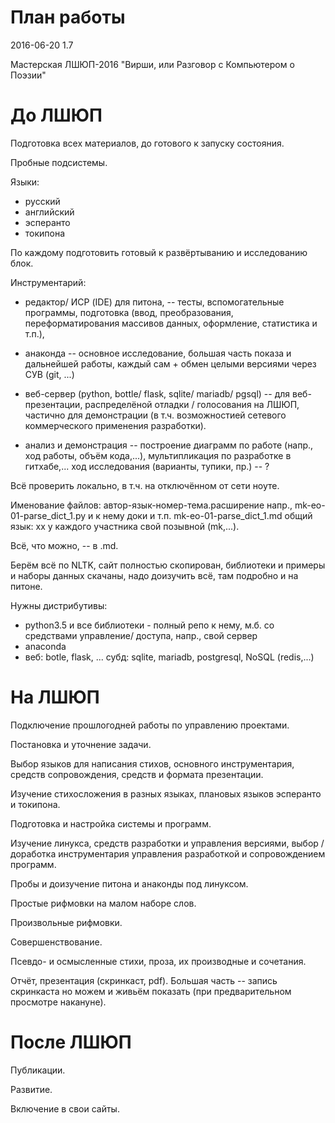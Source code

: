 План работы
=====================================

2016-06-20 1.7

Мастерская ЛШЮП-2016
"Вирши, или Разговор с Компьютером о Поэзии"


До ЛШЮП
=====================================

Подготовка всех материалов,
до готового к запуску состояния.

Пробные подсистемы.

Языки:
- русский
- английский
- эсперанто
- токипона

По каждому подготовить готовый к развёртыванию и исследованию блок.

Инструментарий:

- редактор/ ИСР (IDE) для питона, -- 
тесты, вспомогательные программы, подготовка (ввод, преобразования,
переформатирования массивов данных, оформление, статистика и т.п.), 

- анаконда -- основное исследование,
большая часть показа и дальнейшей работы,
каждый сам + обмен целыми версиями через СУВ (git, ...)

- веб-сервер (python, bottle/ flask, sqlite/ mariadb/ pgsql) -- 
для веб-презентации, распределёной отладки / голосования на ЛШЮП, 
частично для демонстрации (в т.ч. возможностией сетевого коммерческого
применения разработки).

- анализ и демонстрация -- 
построение диаграмм по работе (напр., ход работы, объём кода,...), 
мультипликация по разработке в гитхабе,...
ход исследования (варианты, тупики, пр.) -- ? 

Всё проверить локально,
в т.ч. на отключённом от сети ноуте.

Именование файлов:
автор-язык-номер-тема.расширение
напр.,
mk-eo-01-parse_dict_1.py
и к нему доки и т.п. 
mk-eo-01-parse_dict_1.md
общий язык: xx
у каждого участника свой позывной (mk,...). 

Всё, что можно, -- в .md.

Берём всё по NLTK, 
сайт полностью скопирован, 
библиотеки и примеры и наборы данных скачаны, 
надо доизучить всё,
там подробно и на питоне.

Нужны дистрибутивы:
- python3.5 
и все библиотеки - полный репо к нему,
м.б. со средствами управление/ доступа, напр., свой сервер
- anaconda
- веб: botle, flask, ... 
субд: sqlite, mariadb, postgresql, NoSQL (redis,...)


На ЛШЮП
=====================================

Подключение прошлогодней работы по управлению проектами.

Постановка и уточнение задачи.

Выбор языков для написания стихов, 
основного инструментария, 
средств сопровождения,
средств и формата презентации.

Изучение стихосложения в разных языках,
плановых языков эсперанто и токипона.

Подготовка и настройка системы и программ.

Изучение линукса, средств разработки и управления версиями,
выбор / доработка инструментария управления разработкой и сопровождением программ.

Пробы и доизучение питона и анаконды под линуксом.

Простые рифмовки на малом наборе слов.

Произвольные рифмовки.

Совершенствование.

Псевдо- и осмысленные стихи, проза, их производные и сочетания.

Отчёт, презентация (скринкаст, pdf).
Большая часть -- запись скринкаста 
но можем и живьём показать 
(при предварительном просмотре накануне).


После ЛШЮП
=====================================

Публикации.

Развитие.

Включение в свои сайты.

